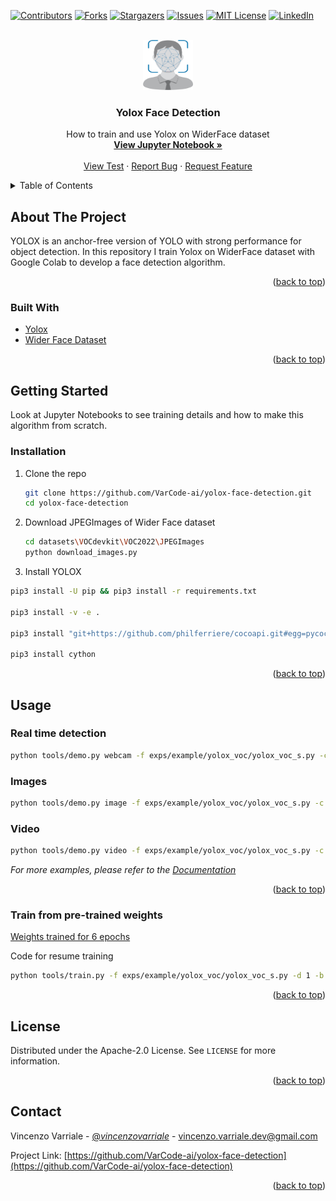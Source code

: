 <div id="top"></div>
<!--
*** Thanks for checking out the Best-README-Template. If you have a suggestion
*** that would make this better, please fork the repo and create a pull request
*** or simply open an issue with the tag "enhancement".
*** Don't forget to give the project a star!
*** Thanks again! Now go create something AMAZING! :D
-->



<!-- PROJECT SHIELDS -->
<!--
*** I'm using markdown "reference style" links for readability.
*** Reference links are enclosed in brackets [ ] instead of parentheses ( ).
*** See the bottom of this document for the declaration of the reference variables
*** for contributors-url, forks-url, etc. This is an optional, concise syntax you may use.
*** https://www.markdownguide.org/basic-syntax/#reference-style-links
-->
[![Contributors][contributors-shield]][contributors-url]
[![Forks][forks-shield]][forks-url]
[![Stargazers][stars-shield]][stars-url]
[![Issues][issues-shield]][issues-url]
[![MIT License][license-shield]][license-url]
[![LinkedIn][linkedin-shield]][linkedin-url]


<!-- PROJECT LOGO -->
<br />
<div align="center">
  <a href="https://github.com/VarCode-ai/yolox-face-detection">
    <img src="logo.png" alt="Logo" width="80" height="80">
  </a>

<h3 align="center">Yolox Face Detection</h3>

  <p align="center">
    How to train and use Yolox on WiderFace dataset
    <br />
    <a href="https://github.com/VarCode-ai/yolox-face-detection/blob/main/Yolox_train_WiderFace.ipynb"><strong> View Jupyter Notebook »</strong></a>
    <br />
    <br />
    <a href="https://github.com/VarCode-ai/yolox-face-detection/tree/main/YOLOX_outputs/yolox_voc_s">View Test</a>
    ·
    <a href="https://github.com/VarCode-ai/yolox-face-detection/issues">Report Bug</a>
    ·
    <a href="https://github.com/VarCode-ai/yolox-face-detection/issues">Request Feature</a>
  </p>
</div>



<!-- TABLE OF CONTENTS -->
<details>
  <summary>Table of Contents</summary>
  <ol>
    <li>
      <a href="#about-the-project">About The Project</a>
      <ul>
        <li><a href="#built-with">Built With</a></li>
      </ul>
    </li>
    <li>
      <a href="#getting-started">Getting Started</a>
      <ul>
        <li><a href="#prerequisites">Prerequisites</a></li>
        <li><a href="#installation">Installation</a></li>
      </ul>
    </li>
    <li><a href="#usage">Usage</a></li>
    <li><a href="#roadmap">Roadmap</a></li>
    <li><a href="#contributing">Contributing</a></li>
    <li><a href="#license">License</a></li>
    <li><a href="#contact">Contact</a></li>
    <li><a href="#acknowledgments">Acknowledgments</a></li>
  </ol>
</details>



<!-- ABOUT THE PROJECT -->
## About The Project


YOLOX is an anchor-free version of YOLO with strong performance for object detection. In this repository I train Yolox on WiderFace dataset with Google Colab to develop a face detection algorithm.
<p align="right">(<a href="#top">back to top</a>)</p>


### Built With

* [Yolox](https://github.com/Megvii-BaseDetection/YOLOX)
* [Wider Face Dataset](http://shuoyang1213.me/WIDERFACE/)

<p align="right">(<a href="#top">back to top</a>)</p>



<!-- GETTING STARTED -->
## Getting Started

Look at Jupyter Notebooks to see training details and how to make this algorithm from scratch.  

### Installation

1. Clone the repo
   ```sh
   git clone https://github.com/VarCode-ai/yolox-face-detection.git
   cd yolox-face-detection
   ```
2. Download JPEGImages of Wider Face dataset
   ```sh
   cd datasets\VOCdevkit\VOC2022\JPEGImages
   python download_images.py
   ```
3. Install YOLOX
  ```sh
  pip3 install -U pip && pip3 install -r requirements.txt

  pip3 install -v -e .

  pip3 install "git+https://github.com/philferriere/cocoapi.git#egg=pycocotools&subdirectory=PythonAPI"

  pip3 install cython
  ```

<p align="right">(<a href="#top">back to top</a>)</p>



<!-- USAGE EXAMPLES -->
## Usage
### Real time detection
```sh
python tools/demo.py webcam -f exps/example/yolox_voc/yolox_voc_s.py -c YOLOX_outputs/yolox_voc_s/latest_ckpt.pth --conf 0.25 --nms 0.45 --tsize 640 --device [cpu/gpu]
```
### Images
```sh
python tools/demo.py image -f exps/example/yolox_voc/yolox_voc_s.py -c YOLOX_outputs/yolox_voc_s/latest_ckpt.pth --path assets/001.jpg --conf 0.25 --nms 0.45 --tsize 640 --save_result --device [cpu/gpu]
```

### Video
```sh
python tools/demo.py video -f exps/example/yolox_voc/yolox_voc_s.py -c YOLOX_outputs/yolox_voc_s/latest_ckpt.pth --path assets/will_smith_slap.mp4 --conf 0.25 --nms 0.45 --tsize 640 --save_result --device [cpu/gpu]
```


_For more examples, please refer to the [Documentation](https://example.com)_

<p align="right">(<a href="#top">back to top</a>)</p>

### Train from pre-trained weights
[Weights trained for 6 epochs](https://github.com/VarCode-ai/yolox-face-detection/blob/main/YOLOX_outputs/yolox_voc_s/latest_ckpt.pth)

Code for resume training
```sh
python tools/train.py -f exps/example/yolox_voc/yolox_voc_s.py -d 1 -b 4 -c YOLOX_outputs/yolox_voc_s/latest_ckpt.pth --resume
```


<p align="right">(<a href="#top">back to top</a>)</p>


<!-- LICENSE -->
## License

Distributed under the Apache-2.0 License. See `LICENSE` for more information.

<p align="right">(<a href="#top">back to top</a>)</p>



<!-- CONTACT -->
## Contact

Vincenzo Varriale - [@_vincenzovarriale_](https://instagram.com/_vincenzovarriale_) - vincenzo.varriale.dev@gmail.com

Project Link: [https://github.com/VarCode-ai/yolox-face-detection](https://github.com/VarCode-ai/yolox-face-detection)

<p align="right">(<a href="#top">back to top</a>)</p>







<!-- MARKDOWN LINKS & IMAGES -->
<!-- https://www.markdownguide.org/basic-syntax/#reference-style-links -->
[contributors-shield]: https://img.shields.io/github/contributors/VarCode-ai/yolox-face-detection.svg?style=for-the-badge
[contributors-url]: https://github.com/VarCode-ai/yolox-face-detection/graphs/contributors
[forks-shield]: https://img.shields.io/github/forks/VarCode-ai/yolox-face-detection.svg?style=for-the-badge
[forks-url]: https://github.com/VarCode-ai/yolox-face-detection/network/members
[stars-shield]: https://img.shields.io/github/stars/VarCode-ai/yolox-face-detection.svg?style=for-the-badge
[stars-url]: https://github.com/VarCode-ai/yolox-face-detection/stargazers
[issues-shield]: https://img.shields.io/github/issues/VarCode-ai/yolox-face-detection.svg?style=for-the-badge
[issues-url]: https://github.com/VarCode-ai/yolox-face-detection/issues
[license-shield]: https://img.shields.io/github/license/VarCode-ai/yolox-face-detection.svg?style=for-the-badge
[license-url]: https://github.com/VarCode-ai/yolox-face-detection/blob/master/LICENSE
[linkedin-shield]: https://img.shields.io/badge/-LinkedIn-black.svg?style=for-the-badge&logo=linkedin&colorB=555
[linkedin-url]: https://www.linkedin.com/in/vincenzo-varriale-83b18423a/
[product-screenshot]: images/screenshot.png
